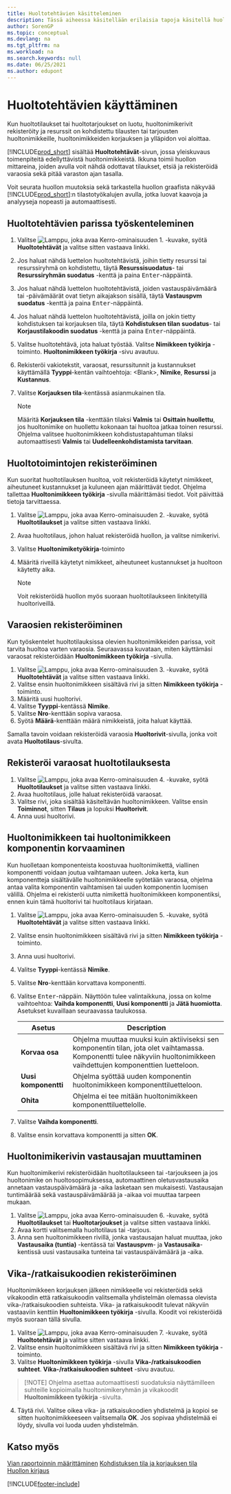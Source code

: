 ```yaml
---
title: Huoltotehtävien käsitteleminen
description: Tässä aiheessa käsitellään erilaisia tapoja käsitellä huoltotehtäviä. Huoltotehtävät-sivulla on yleiskuvaus toimenpiteitä edellyttävistä huoltonimikkeistä.
author: SorenGP
ms.topic: conceptual
ms.devlang: na
ms.tgt_pltfrm: na
ms.workload: na
ms.search.keywords: null
ms.date: 06/25/2021
ms.author: edupont
---
```

# <a name="work-on-service-tasks"></a><a name="work-on-service-tasks"></a>Huoltotehtävien käyttäminen
Kun huoltotilaukset tai huoltotarjoukset on luotu, huoltonimikerivit rekisteröity ja resurssit on kohdistettu tilausten tai tarjousten huoltonimikkeille, huoltonimikkeiden korjauksen ja ylläpidon voi aloittaa.  

[!INCLUDE[prod_short](includes/prod_short.md)] sisältää **Huoltotehtävät**-sivun, jossa yleiskuvaus toimenpiteitä edellyttävistä huoltonimikkeistä. Ikkuna toimii huollon mittareina, joiden avulla voit nähdä odottavat tilaukset, etsiä ja rekisteröidä varaosia sekä pitää varaston ajan tasalla.  

Voit seurata huollon muutoksia sekä tarkastella huollon graafista näkyvää [!INCLUDE[prod_short](includes/prod_short.md)]:n tilastotyökalujen avulla, jotka luovat kaavoja ja analyyseja nopeasti ja automaattisesti.  

## <a name="to-work-on-a-service-task"></a><a name="to-work-on-a-service-task"></a>Huoltotehtävien parissa työskenteleminen
1. Valitse ![Lamppu, joka avaa Kerro-ominaisuuden 1.](media/ui-search/search_small.png "Kerro, mitä haluat tehdä") -kuvake, syötä **Huoltotehtävät** ja valitse sitten vastaava linkki.
2. Jos haluat nähdä luettelon huoltotehtävistä, joihin tietty resurssi tai resurssiryhmä on kohdistettu, täytä **Resurssisuodatus**- tai **Resurssiryhmän suodatus** -kenttä ja paina <kbd>Enter</kbd>-näppäintä.  
3. Jos haluat nähdä luettelon huoltotehtävistä, joiden vastauspäivämäärä tai -päivämäärät ovat tietyn aikajakson sisällä, täytä **Vastauspvm suodatus** -kenttä ja paina <kbd>Enter</kbd>-näppäintä.  
4. Jos haluat nähdä luettelon huoltotehtävistä, joilla on jokin tietty kohdistuksen tai korjauksen tila, täytä **Kohdistuksen tilan suodatus**- tai **Korjaustilakoodin suodatus** -kenttä ja paina <kbd>Enter</kbd>-näppäintä.  
5. Valitse huoltotehtävä, jota haluat työstää. Valitse **Nimikkeen työkirja** -toiminto. **Huoltonimikkeen työkirja** -sivu avautuu.  
6. Rekisteröi vakiotekstit, varaosat, resurssitunnit ja kustannukset käyttämällä **Tyyppi**-kentän vaihtoehtoja: \<Blank\>, **Nimike**, **Resurssi** ja **Kustannus**.  
7. Valitse **Korjauksen tila**-kentässä asianmukainen tila.  

   > [!NOTE]  
   >  Määritä **Korjauksen tila** -kenttään tilaksi  **Valmis** tai **Osittain huollettu**, jos huoltonimike on huollettu kokonaan tai huoltoa jatkaa toinen resurssi. Ohjelma valitsee huoltonimikkeen kohdistustapahtuman tilaksi automaattisesti  **Valmis** tai **Uudelleenkohdistamista tarvitaan**.  

## <a name="to-register-service-operations"></a><a name="to-register-service-operations"></a>Huoltotoimintojen rekisteröiminen
Kun suoritat huoltotilauksen huoltoa, voit rekisteröidä käytetyt nimikkeet, aiheutuneet kustannukset ja kuluneen ajan määrittävät tiedot. Ohjelma tallettaa **Huoltonimikkeen työkirja** -sivulla määrittämäsi tiedot. Voit päivittää tietoja tarvittaessa.

1. Valitse ![Lamppu, joka avaa Kerro-ominaisuuden 2.](media/ui-search/search_small.png "Kerro, mitä haluat tehdä") -kuvake, syötä **Huoltotilaukset** ja valitse sitten vastaava linkki.  
2. Avaa huoltotilaus, johon haluat rekisteröidä huollon, ja valitse nimikerivi.  
3. Valitse **Huoltonimiketyökirja**-toiminto  
4. Määritä riveillä käytetyt nimikkeet, aiheutuneet kustannukset ja huoltoon käytetty aika.  

   > [!NOTE]  
   >  Voit rekisteröidä huollon myös suoraan huoltotilaukseen linkitetyillä huoltoriveillä.  

## <a name="to-register-spare-parts"></a><a name="to-register-spare-parts"></a>Varaosien rekisteröiminen
Kun työskentelet huoltotilauksissa olevien huoltonimikkeiden parissa, voit tarvita huoltoa varten varaosia. Seuraavassa kuvataan, miten käyttämäsi varaosat rekisteröidään **Huoltonimikkeen työkirja** -sivulla.  

1. Valitse ![Lamppu, joka avaa Kerro-ominaisuuden 3.](media/ui-search/search_small.png "Kerro, mitä haluat tehdä") -kuvake, syötä **Huoltotehtävät** ja valitse sitten vastaava linkki.
2. Valitse ensin huoltonimikkeen sisältävä rivi ja sitten **Nimikkeen työkirja** -toiminto.  
3. Määritä uusi huoltorivi.  
4. Valitse **Tyyppi**-kentässä **Nimike**.  
5. Valitse **Nro**-kenttään sopiva varaosa.  
6. Syötä **Määrä**-kenttään määrä nimikkeistä, joita haluat käyttää.  

 Samalla tavoin voidaan rekisteröidä varaosia **Huoltorivit**-sivulla, jonka voit avata **Huoltotilaus**-sivulta.  

## <a name="to-register-spare-parts-from-a-service-order"></a><a name="to-register-spare-parts-from-a-service-order"></a>Rekisteröi varaosat huoltotilauksesta
1. Valitse ![Lamppu, joka avaa Kerro-ominaisuuden 4.](media/ui-search/search_small.png "Kerro, mitä haluat tehdä") -kuvake, syötä **Huoltotilaukset** ja valitse sitten vastaava linkki.  
2. Avaa huoltotilaus, jolle haluat rekisteröidä varaosat.  
3. Valitse rivi, joka sisältää käsiteltävän huoltonimikkeen. Valitse ensin **Toiminnot**, sitten **Tilaus** ja lopuksi **Huoltorivit**.  
4. Anna uusi huoltorivi.  

## <a name="to-replace-a-service-item-or-a-service-item-component"></a><a name="to-replace-a-service-item-or-a-service-item-component"></a>Huoltonimikkeen tai huoltonimikkeen komponentin korvaaminen
Kun huolletaan komponenteista koostuvaa huoltonimikettä, viallinen komponentti voidaan joutua vaihtamaan uuteen. Joka kerta, kun komponentteja sisältävälle huoltonimikkeelle syötetään varaosa, ohjelma antaa valita komponentin vaihtamisen tai uuden komponentin luomisen välillä. Ohjelma ei rekisteröi uutta nimikettä huoltonimikkeen komponentiksi, ennen kuin tämä huoltorivi tai huoltotilaus kirjataan.

1. Valitse ![Lamppu, joka avaa Kerro-ominaisuuden 5.](media/ui-search/search_small.png "Kerro, mitä haluat tehdä") -kuvake, syötä **Huoltotehtävät** ja valitse sitten vastaava linkki.
2. Valitse ensin huoltonimikkeen sisältävä rivi ja sitten **Nimikkeen työkirja** -toiminto.  
3. Anna uusi huoltorivi.  
4. Valitse **Tyyppi**-kentässä **Nimike**.  
5. Valitse **Nro**-kenttään korvattava komponentti.  
6. Valitse <kbd>Enter</kbd>-näppäin. Näyttöön tulee valintaikkuna, jossa on kolme vaihtoehtoa: **Vaihda komponentti**,  **Uusi komponentti** ja **Jätä huomiotta**. Asetukset kuvaillaan seuraavassa taulukossa.  

    |Asetus | Description|  
    |----------------------------------|---------------------------------------|  
    |**Korvaa osa**|Ohjelma muuttaa muuksi kuin aktiiviseksi sen komponentin tilan, jota olet vaihtamassa. Komponentti tulee näkyviin huoltonimikkeen vaihdettujen komponenttien luetteloon.|  
    |**Uusi komponentti**|Ohjelma syöttää uuden komponentin huoltonimikkeen komponenttiluetteloon.|  
    |**Ohita**|Ohjelma ei tee mitään huoltonimikkeen komponenttiluettelolle.|  

7. Valitse **Vaihda komponentti**.  
8. Valitse ensin korvattava komponentti ja sitten **OK**.  

## <a name="to-change-the-response-time-for-a-service-item-line"></a><a name="to-change-the-response-time-for-a-service-item-line"></a>Huoltonimikerivin vastausajan muuttaminen
Kun huoltonimikerivi rekisteröidään huoltotilaukseen tai -tarjoukseen ja jos huoltonimike on huoltosopimuksessa, automaattinen oletusvastausaika annetaan vastauspäivämäärä ja -aika lasketaan sen mukaisesti. Vastausajan tuntimäärää sekä vastauspäivämäärää ja -aikaa voi muuttaa tarpeen mukaan.  

1. Valitse ![Lamppu, joka avaa Kerro-ominaisuuden 6.](media/ui-search/search_small.png "Kerro, mitä haluat tehdä") -kuvake, syötä **Huoltotilaukset** tai **Huoltotarjoukset** ja valitse sitten vastaava linkki.  
2. Avaa kortti valitsemalla huoltotilaus tai -tarjous.  
3. Anna sen huoltonimikkeen rivillä, jonka vastausajan haluat muuttaa, joko **Vastausaika (tuntia)** -kentässä tai **Vastauspvm**- ja **Vastausaika**-kentissä uusi vastausaika tunteina tai vastauspäivämäärä ja -aika.  

## <a name="to-register-faultresolution-codes"></a><a name="to-register-faultresolution-codes"></a>Vika-/ratkaisukoodien rekisteröiminen
Huoltonimikkeen korjauksen jälkeen nimikkeelle voi rekisteröidä sekä vikakoodin että ratkaisukoodin valitsemalla yhdistelmän olemassa olevista vika-/ratkaisukoodien suhteista. Vika- ja ratkaisukoodit tulevat näkyviin vastaaviin kenttiin **Huoltonimikkeen työkirja** -sivulla. Koodit voi rekisteröidä myös suoraan tällä sivulla.  

1. Valitse ![Lamppu, joka avaa Kerro-ominaisuuden 7.](media/ui-search/search_small.png "Kerro, mitä haluat tehdä") -kuvake, syötä **Huoltotehtävät** ja valitse sitten vastaava linkki.
2. Valitse ensin huoltonimikkeen sisältävä rivi ja sitten **Nimikkeen työkirja** -toiminto.  
3. Valitse **Huoltonimikkeen työkirja** -sivulla **Vika-/ratkaisukoodien suhteet**. **Vika-/ratkaisukoodien suhteet** -sivu avautuu.  

  >  [!NOTE]
  >  Ohjelma asettaa automaattisesti suodatuksia näyttämilleen suhteille kopioimalla huoltonimikeryhmän ja vikakoodit **Huoltonimikkeen työkirja** -sivulta.  

4. Täytä rivi. Valitse oikea vika- ja ratkaisukoodien yhdistelmä ja kopioi se sitten huoltonimikkeeseen valitsemalla **OK**. Jos sopivaa yhdistelmää ei löydy, sivulla voi luoda uuden yhdistelmän.  

## <a name="see-also"></a><a name="see-also"></a>Katso myös
[Vian raportoinnin määrittäminen](service-how-setup-fault-reporting.md)
[Kohdistuksen tila ja korjauksen tila](service-allocation-status-and-repair-status.md)  
[Huollon kirjaus](service-service-posting.md)  


[!INCLUDE[footer-include](includes/footer-banner.md)]
